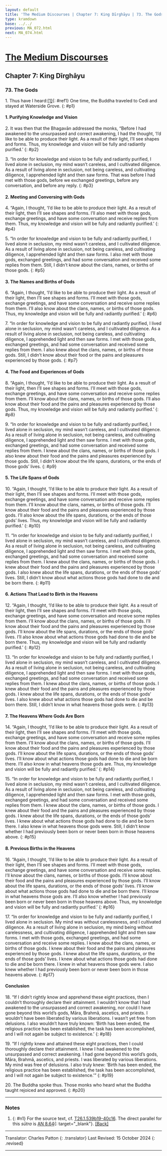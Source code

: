 ```yaml
---
layout: default
title: 'The Medium Discourses | Chapter 7: King Dīrghāyu | 73. The Gods'
type: kramdown
base: ../../
previous: MA_072.html
next: MA_074.html
---
```


# [The Medium Discourses](index.html)
## Chapter 7: King Dīrghāyu
### 73. The Gods

1\. Thus have I heard:[\[1\]](#n1){: #ref1} One time, the Buddha traveled to Cedi and stayed at Waterside Grove.
{: #p1}

#### 1. Purifying Knowledge and Vision

2\. It was then that the Bhagavān addressed the monks, “Before I had awakened to the unsurpassed and correct awakening, I had the thought, ‘I’d like to be able to produce their light. As a result of their light, I’ll see shapes and forms. Thus, my knowledge and vision will be fully and radiantly purified.’
{: #p2}

3\. “In order for knowledge and vision to be fully and radiantly purified, I lived alone in seclusion, my mind wasn’t careless, and I cultivated diligence. As a result of living alone in seclusion, not being careless, and cultivating diligence, I apprehended light and then saw forms. That was before I had met with those gods, before we exchanged greetings, before any conversation, and before any reply.
{: #p3}

#### 2. Meeting and Conversing with Gods

4\. “Again, I thought, ‘I’d like to be able to produce their light. As a result of their light, then I’ll see shapes and forms. I’ll also meet with those gods, exchange greetings, and have some conversation and receive replies from them. Thus, my knowledge and vision will be fully and radiantly purified.’
{: #p4}

5\. “In order for knowledge and vision to be fully and radiantly purified, I lived alone in seclusion, my mind wasn’t careless, and I cultivated diligence. As a result of living alone in seclusion, not being careless, and cultivating diligence, I apprehended light and then saw forms. I also met with those gods, exchanged greetings, and had some conversation and received some replies from them. Still, I didn’t know about the clans, names, or births of those gods.
{: #p5}

#### 3. The Names and Births of Gods

6\. “Again, I thought, ‘I’d like to be able to produce their light. As a result of their light, then I’ll see shapes and forms. I’ll meet with those gods, exchange greetings, and have some conversation and receive some replies from them. I’ll also know about the clans, names, or births of those gods. Thus, my knowledge and vision will be fully and radiantly purified.’
{: #p6}

7\. “In order for knowledge and vision to be fully and radiantly purified, I lived alone in seclusion, my mind wasn’t careless, and I cultivated diligence. As a result of living alone in seclusion, not being careless, and cultivating diligence, I apprehended light and then saw forms. I met with those gods, exchanged greetings, and had some conversation and received some replies from them. I also knew about the clans, names, or births of those gods. Still, I didn’t know about their food or the pains and pleasures experienced by those gods.
{: #p7}

#### 4. The Food and Experiences of Gods

8\. “Again, I thought, ‘I’d like to be able to produce their light. As a result of their light, then I’ll see shapes and forms. I’ll meet with those gods, exchange greetings, and have some conversation and receive some replies from them. I’ll know about the clans, names, or births of those gods. I’ll also know about their food and the pains and pleasures experienced by those gods. Thus, my knowledge and vision will be fully and radiantly purified.’
{: #p8}

9\. “In order for knowledge and vision to be fully and radiantly purified, I lived alone in seclusion, my mind wasn’t careless, and I cultivated diligence. As a result of living alone in seclusion, not being careless, and cultivating diligence, I apprehended light and then saw forms. I met with those gods, exchanged greetings, and had some conversation and received some replies from them. I knew about the clans, names, or births of those gods. I also knew about their food and the pains and pleasures experienced by those gods. Still, I didn’t know about the life spans, durations, or the ends of those gods’ lives.
{: #p9}

#### 5. The Life Spans of Gods

10\. “Again, I thought, ‘I’d like to be able to produce their light. As a result of their light, then I’ll see shapes and forms. I’ll meet with those gods, exchange greetings, and have some conversation and receive some replies from them. I’ll know about the clans, names, or births of those gods. I’ll know about their food and the pains and pleasures experienced by those gods. I’ll also know about the life spans, durations, or the ends of those gods’ lives. Thus, my knowledge and vision will be fully and radiantly purified.’
{: #p10}

11\. “In order for knowledge and vision to be fully and radiantly purified, I lived alone in seclusion, my mind wasn’t careless, and I cultivated diligence. As a result of living alone in seclusion, not being careless, and cultivating diligence, I apprehended light and then saw forms. I met with those gods, exchanged greetings, and had some conversation and received some replies from them. I knew about the clans, names, or births of those gods. I knew about their food and the pains and pleasures experienced by those gods. I also knew about the life spans, durations, or the ends of those gods’ lives. Still, I didn’t know about what actions those gods had done to die and be born there.
{: #p11}

#### 6. Actions That Lead to Birth in the Heavens

12\. “Again, I thought, ‘I’d like to be able to produce their light. As a result of their light, then I’ll see shapes and forms. I’ll meet with those gods, exchange greetings, and have some conversation and receive some replies from them. I’ll know about the clans, names, or births of those gods. I’ll know about their food and the pains and pleasures experienced by those gods. I’ll know about the life spans, durations, or the ends of those gods’ lives. I’ll also know about what actions those gods had done to die and be born there. Thus, my knowledge and vision will be fully and radiantly purified.’
{: #p12}

13\. “In order for knowledge and vision to be fully and radiantly purified, I lived alone in seclusion, my mind wasn’t careless, and I cultivated diligence. As a result of living alone in seclusion, not being careless, and cultivating diligence, I apprehended light and then saw forms. I met with those gods, exchanged greetings, and had some conversation and received some replies from them. I knew about the clans, names, or births of those gods. I knew about their food and the pains and pleasures experienced by those gods. I knew about the life spans, durations, or the ends of those gods’ lives. I also knew about what actions those gods had done to die and be born there. Still, I didn’t know in what heavens those gods were.
{: #p13}

#### 7. The Heavens Where Gods Are Born

14\. “Again, I thought, ‘I’d like to be able to produce their light. As a result of their light, then I’ll see shapes and forms. I’ll meet with those gods, exchange greetings, and have some conversation and receive some replies from them. I’ll know about the clans, names, or births of those gods. I’ll know about their food and the pains and pleasures experienced by those gods. I’ll know about the life spans, durations, or the ends of those gods’ lives. I’ll know about what actions those gods had done to die and be born there. I’ll also know in what heavens those gods are. Thus, my knowledge and vision will be fully and radiantly purified.’
{: #p14}

15\. “In order for knowledge and vision to be fully and radiantly purified, I lived alone in seclusion, my mind wasn’t careless, and I cultivated diligence. As a result of living alone in seclusion, not being careless, and cultivating diligence, I apprehended light and then saw forms. I met with those gods, exchanged greetings, and had some conversation and received some replies from them. I knew about the clans, names, or births of those gods. I knew about their food and the pains and pleasures experienced by those gods. I knew about the life spans, durations, or the ends of those gods’ lives. I knew about what actions those gods had done to die and be born there. I also knew in what heavens those gods were. Still, I didn’t know whether I had previously been born or never been born in those heavens above.
{: #p15}

#### 8. Previous Births in the Heavens

16\. “Again, I thought, ‘I’d like to be able to produce their light. As a result of their light, then I’ll see shapes and forms. I’ll meet with those gods, exchange greetings, and have some conversation and receive some replies. I’ll know about the clans, names, or births of those gods. I’ll know about their food and the pains and pleasures experienced by those gods. I’ll know about the life spans, durations, or the ends of those gods’ lives. I’ll know about what actions those gods had done to die and be born there. I’ll know in what heavens those gods are. I’ll also know whether I had previously been born or never been born in those heavens above. Thus, my knowledge and vision will be fully and radiantly purified.’
{: #p16}

17\. “In order for knowledge and vision to be fully and radiantly purified, I lived alone in seclusion. My mind was without carelessness, and I cultivated diligence. As a result of living alone in seclusion, my mind being without carelessness, and cultivating diligence, I apprehended light and then saw forms. I met with those gods, exchanged greetings, and had some conversation and receive some replies. I knew about the clans, names, or births of those gods. I knew about their food and the pains and pleasures experienced by those gods. I knew about the life spans, durations, or the ends of those gods’ lives. I knew about what actions those gods had done to die and be born there. I knew in what heavens those gods were. I also knew whether I had previously been born or never been born in those heavens above.
{: #p17}

#### Conclusion

18\. “If I didn’t rightly know and apprehend these eight practices, then I couldn’t thoroughly declare their attainment. I wouldn’t know that I had awakened to the unsurpassed and correct awakening, nor could I have gone beyond this world’s gods, Māra, Brahmā, ascetics, and priests. I wouldn’t have been liberated by various liberations. I wasn’t yet free from delusions. I also wouldn’t have truly known: ‘Birth has been ended, the religious practice has been established, the task has been accomplished, and I will not again be subject to existence.’
{: #p18}

19\. “If I rightly knew and attained these eight practices, then I could thoroughly declare their attainment. I knew I had awakened to the unsurpassed and correct awakening. I had gone beyond this world’s gods, Māra, Brahmā, ascetics, and priests. I was liberated by various liberations. My mind was free of delusions. I also truly knew: ‘Birth has been ended, the religious practice has been established, the task has been accomplished, and I will not again be subject to existence.’”
{: #p19}

20\. The Buddha spoke thus. Those monks who heard what the Buddha taught rejoiced and approved.
{: #p20}

---

### Notes
1. {: #n1} For the source text, cf. <a href="https://cbetaonline.dila.edu.tw/zh/T01n0026_p0539b19" target="_blank">T26.1.539b19-40c16</a>. The direct parallel for this <em>sūtra</em> is [AN 8.64](https://suttacentral.net/an8.64){: target="_blank"}. [\[Back\]](#ref1)

---

Translator: Charles Patton
{: .translator}
Last Revised: 15 October 2024
{: .revised}

---
